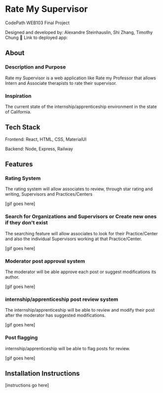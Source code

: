 # Rate My Supervisor

CodePath WEB103 Final Project

Designed and developed by: Alexandre Steinhauslin, Shi Zhang, Timothy Chung
🔗 Link to deployed app:

## About

### Description and Purpose

Rate my Supervisor is a web application like Rate my Professor that allows Intern and Associate therapists to rate their supervisor.

### Inspiration

The current state of the internship/apprenticeship environment in the state of California.

## Tech Stack

Frontend: React, HTML, CSS, MaterialUI

Backend: Node, Express, Railway

## Features

### Rating System

The rating system will allow associates to review, through star rating and writing, Supervisors and Practices/Centers

[gif goes here]

### Search for Organizations and Supervisors or Create new ones if they don't exist

The searching feature will allow associates to look for their Practice/Center and also the individual Supervisors working at that Practice/Center.

[gif goes here]

### Moderator post approval system

The moderator will be able approve each post or suggest modifications its author.

[gif goes here]

### internship/apprenticeship post review system

The internship/apprenticeship will be able to review and modify their post after the moderator has suggested modifications.

[gif goes here]

### Post flagging

internship/apprenticeship will be able to flag posts for review.

[gif goes here]

## Installation Instructions

[instructions go here]
